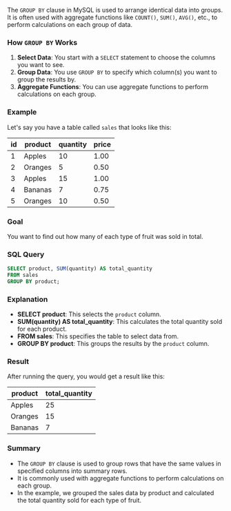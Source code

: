 The `GROUP BY` clause in MySQL is used to arrange identical data into groups. It is often used with aggregate functions like `COUNT()`, `SUM()`, `AVG()`, etc., to perform calculations on each group of data.

### How `GROUP BY` Works

1. **Select Data**: You start with a `SELECT` statement to choose the columns you want to see.
2. **Group Data**: You use `GROUP BY` to specify which column(s) you want to group the results by.
3. **Aggregate Functions**: You can use aggregate functions to perform calculations on each group.

### Example

Let's say you have a table called `sales` that looks like this:

| id | product  | quantity | price |
|----|----------|----------|-------|
| 1  | Apples   | 10       | 1.00  |
| 2  | Oranges  | 5        | 0.50  |
| 3  | Apples   | 15       | 1.00  |
| 4  | Bananas  | 7        | 0.75  |
| 5  | Oranges  | 10       | 0.50  |

### Goal

You want to find out how many of each type of fruit was sold in total.

### SQL Query

```sql
SELECT product, SUM(quantity) AS total_quantity
FROM sales
GROUP BY product;
```

### Explanation

- **SELECT product**: This selects the `product` column.
- **SUM(quantity) AS total_quantity**: This calculates the total quantity sold for each product.
- **FROM sales**: This specifies the table to select data from.
- **GROUP BY product**: This groups the results by the `product` column.

### Result

After running the query, you would get a result like this:

| product  | total_quantity |
|----------|----------------|
| Apples   | 25             |
| Oranges  | 15             |
| Bananas  | 7              |

### Summary

- The `GROUP BY` clause is used to group rows that have the same values in specified columns into summary rows.
- It is commonly used with aggregate functions to perform calculations on each group.
- In the example, we grouped the sales data by product and calculated the total quantity sold for each type of fruit.

